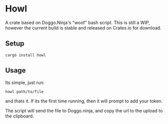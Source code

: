 # Howl

A crate based on Doggo.Ninja's "woof" bash script. This is still a WIP, however the current build is stable and released on Crates.io for download.

## Setup

```
cargo install howl
```

## Usage

Its simple, just run:
```
howl path/to/file
```
and thats it. If its the first time running, then it will prompt to add your token.

The script will send the file to Doggo.ninja, and copy the url to the upload to the clipboard.
